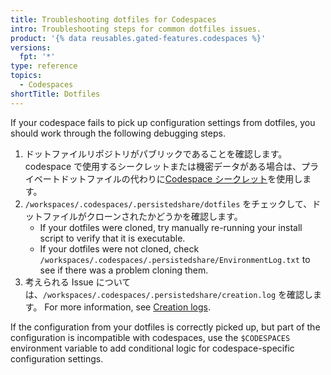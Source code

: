 ```yaml
---
title: Troubleshooting dotfiles for Codespaces
intro: Troubleshooting steps for common dotfiles issues.
product: '{% data reusables.gated-features.codespaces %}'
versions:
  fpt: '*'
type: reference
topics:
  - Codespaces
shortTitle: Dotfiles
---
```


If your codespace fails to pick up configuration settings from dotfiles, you should work through the following debugging steps.

1. ドットファイルリポジトリがパブリックであることを確認します。 codespace で使用するシークレットまたは機密データがある場合は、プライベートドットファイルの代わりに[Codespace シークレット](/codespaces/managing-your-codespaces/managing-encrypted-secrets-for-your-codespaces)を使用します。
2. `/workspaces/.codespaces/.persistedshare/dotfiles` をチェックして、ドットファイルがクローンされたかどうかを確認します。
    - If your dotfiles were cloned, try manually re-running your install script to verify that it is executable.
    - If your dotfiles were not cloned, check `/workspaces/.codespaces/.persistedshare/EnvironmentLog.txt` to see if there was a problem cloning them.
3. 考えられる Issue については、`/workspaces/.codespaces/.persistedshare/creation.log` を確認します。 For more information, see [Creation logs](/codespaces/troubleshooting/codespaces-logs#creation-logs).

If the configuration from your dotfiles is correctly picked up, but part of the configuration is incompatible with codespaces, use the `$CODESPACES` environment variable to add conditional logic for codespace-specific configuration settings.
